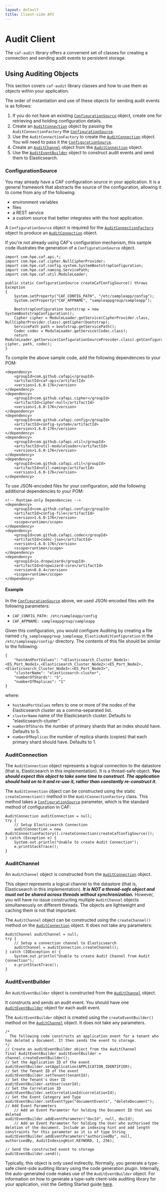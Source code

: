 ```yaml
---
layout: default
title: Client-side API
---
```


# Audit Client

The `caf-audit` library offers a convenient set of classes for creating a connection and sending audit events to persistent storage.

## Using Auditing Objects

This section covers `caf-audit` library classes and how to use them as objects within your application.

The order of instantiation and use of these objects for sending audit events is as follows:

1. If you do not have an existing [`ConfigurationSource`](#ConfigurationSource) object, create one for retrieving and holding configuration details.
2. Create an [`AuditConnection`](#AuditConnection) object by passing the `AuditConnectionFactory` the [`ConfigurationSource`](#ConfigurationSource).
3. Use the `AuditConnectionFactory` to create the [`AuditConnection`](#AuditConnection) object. You will need to pass it the [`ConfigurationSource`](#ConfigurationSource).
3. Create an [`AuditChannel`](#AuditChannel) object from the [`AuditConnection`](#AuditConnection) object.
4. Use the [`AuditEventBuilder`](#AuditEventBuilder) object to construct audit events and send them to Elasticsearch.

### ConfigurationSource

[comment]: <> (The caf-audit Getting-Started.md documentation content contains duplication of the ConfigurationSource section. It is important that any changes here must also be included within the Getting-Started.md content.)

You may already have a CAF configuration source in your application. It is a general framework that abstracts the source of the configuration, allowing it to come from any of the following:

- environment variables
- files
- a REST service
- a custom source that better integrates with the host application.

A `ConfigurationSource` object is required for the [`AuditConnectionFactory`](#AuditConnectionFactory) object to produce an [`AuditConnection`](#AuditConnection) object.

If you're not already using CAF's configuration mechanism, this sample code illustrates the generation of a `ConfigurationSource` object.

	import com.hpe.caf.api.*;
	import com.hpe.caf.cipher.NullCipherProvider;
	import com.hpe.caf.config.system.SystemBootstrapConfiguration;
	import com.hpe.caf.naming.ServicePath;
	import com.hpe.caf.util.ModuleLoader;
	
	public static ConfigurationSource createCafConfigSource() throws Exception
	{
	    System.setProperty("CAF_CONFIG_PATH", "/etc/sampleapp/config");
	    System.setProperty("CAF_APPNAME", "sampleappgroup/sampleapp");
	
	    BootstrapConfiguration bootstrap = new SystemBootstrapConfiguration();
	    Cipher cipher = ModuleLoader.getService(CipherProvider.class, NullCipherProvider.class).getCipher(bootstrap);
	    ServicePath path = bootstrap.getServicePath();
	    Codec codec = ModuleLoader.getService(Codec.class);
	    return ModuleLoader.getService(ConfigurationSourceProvider.class).getConfigurationSource(bootstrap, cipher, path, codec);
	}

To compile the above sample code, add the following dependencies to your POM:

	<dependency>
	    <groupId>com.github.cafapi</groupId>
	    <artifactId>caf-api</artifactId>
	    <version>1.6.0-176</version>
	</dependency>
	<dependency>
	    <groupId>com.github.cafapi.cipher</groupId>
	    <artifactId>cipher-null</artifactId>
	    <version>1.6.0-176</version>
	</dependency>
	<dependency>
	    <groupId>com.github.cafapi.config</groupId>
	    <artifactId>config-system</artifactId>
	    <version>1.6.0-176</version>
	</dependency>
	<dependency>
	    <groupId>com.github.cafapi.util</groupId>
	    <artifactId>util-moduleloader</artifactId>
	    <version>1.6.0-176</version>
	</dependency>
	<dependency>
	    <groupId>com.github.cafapi.util</groupId>
	    <artifactId>util-naming</artifactId>
	    <version>1.6.0-176</version>
	</dependency>

To use JSON-encoded files for your configuration, add the following additional dependencies to your POM:

	<!-- Runtime-only Dependencies -->
	<dependency>
	    <groupId>com.github.cafapi.config</groupId>
	    <artifactId>config-file</artifactId>
	    <version>1.6.0-176</version>
	    <scope>runtime</scope>
	</dependency>
	<dependency>
	    <groupId>com.github.cafapi.codec</groupId>
	    <artifactId>codec-json</artifactId>
	    <version>1.6.0-176</version>
	    <scope>runtime</scope>
	</dependency>
	<dependency>
	    <groupId>io.dropwizard</groupId>
	    <artifactId>dropwizard-core</artifactId>
	    <version>0.8.4</version>
	    <scope>runtime</scope>
	</dependency>

#### Example

In the [`ConfigurationSource`](#ConfigurationSource) above, we used JSON-encoded files with the following parameters:

- `CAF_CONFIG_PATH: /etc/sampleapp/config`
- `CAF_APPNAME: sampleappgroup/sampleapp`

Given this configuration, you would configure Auditing by creating a file named `cfg_sampleappgroup_sampleapp_ElasticAuditConfiguration` in the `/etc/sampleapp/config/` directory. The contents of this file should be similar to the following:

	{
	    "hostAndPortValues": "<Elasticsearch_Cluster_Node1>:<ES_Port_Node1>,<Elasticsearch_Cluster_Node2>:<ES_Port_Node2>,<Elasticsearch_Cluster_Node3>:<ES_Port_Node3>",
	    "clusterName": "elasticsearch-cluster",
	    "numberOfShards": "5",
	    "numberOfReplicas": "1"
	}

where:

- `hostAndPortValues` refers to one or more of the nodes of the Elasticsearch cluster as a comma-separated list.
- `clusterName` name of the Elasticsearch cluster. Defaults to "elasticsearch-cluster".
- `numberOfShards` the number of primary shards that an index should have. Defaults to 5.
- `numberOfReplicas` the number of replica shards (copies) that each primary shard should have. Defaults to 1.

### AuditConnection

The `AuditConnection` object represents a logical connection to the datastore (that is, Elasticsearch in this implementation). It is a thread-safe object. ***You should expect this object to take some time to construct. The application should hold on to it and re-use it, rather than constantly re-construct it.***

The `AuditConnection` object can be constructed using the static `createConnection()` method in the `AuditConnectionFactory` class. This method takes a [`ConfigurationSource`](#ConfigurationSource) parameter, which is the standard method of configuration in CAF:

	AuditConnection auditConnection = null;
    try {
        // Setup Elasticsearch Connection
        auditConnection = new AuditConnectionFactory().createConnection(createCafConfigSource());
    } catch (Exception e) {
        System.out.println("Unable to create Audit Connection");
        e.printStackTrace();
    }

### AuditChannel

An `AuditChannel` object is constructed from the [`AuditConnection`](#AuditConnection) object.

This object represents a logical channel to the datastore (that is, Elasticsearch in this implementation). ***It is NOT a thread-safe object and must not be shared across threads without synchronization.*** However, you will have no issue constructing multiple `AuditChannel` objects simultaneously on different threads. The objects are lightweight and caching them is not that important.

The `AuditChannel` object can be constructed using the `createChannel()` method on the [`AuditConnection`](#AuditConnection) object. It does not take any parameters:

	AuditChannel auditChannel = null;
	try {
	    // Setup a connection channel to Elasticsearch
	    auditChannel = auditConnection.createChannel();
	} catch (IOException e) {
	    System.out.println("Unable to create Audit Channel from Audit Connection");
	    e.printStackTrace();
	}

### AuditEventBuilder

An `AuditEventBuilder` object is constructed from the [`AuditChannel`](#AuditChannel) object.

It constructs and sends an audit event. You should have one [`AuditEventBuilder`](#AuditEventBuilder) object for each audit event.

The `AuditEventBuilder` object is created using the `createEventBuilder()` method on the [`AuditChannel`](#AuditChannel) object. It does not take any parameters.
	
	/*
	  The following code constructs an application event for a tenant who has deleted a document. It then sends the event to storage.
	*/
	// Create an auditEventBuilder object from the AuditChannel
	final AuditEventBuilder auditEventBuilder = channel.createEventBuilder();
	// Set the Application ID of the event
	auditEventBuilder.setApplication(APPLICATION_IDENTIFIER);
	// Set the Tenant ID of the event
	auditEventBuilder.setTenant(tenantId);
	// Set the Tenant's User ID
	auditEventBuilder.setUser(userId);
	// Set the Correlation ID
	auditEventBuilder.setCorrelationId(correlationId);
	// Set the Event Category and Type
	auditEventBuilder.setEventType("documentEvents", "deleteDocument");
	// Add Event Parameters
		// Add an Event Parameter for holding the Document ID that was deleted
	auditEventBuilder.addEventParameter("docId", null, docId);
		// Add an Event Parameter for holding the User who authorised the deletion of the document. Include an indexing hint and add length constraints for this parameter as it is of type String
	auditEventBuilder.addEventParameter("authorisedBy", null, authorisedBy, AuditIndexingHint.KEYWORD, 1, 256);
	
	// Send the constructed event to storage
	auditEventBuilder.send();

Typically, this object is only used indirectly. Normally, you generate a type-safe client-side auditing library using the code generation plugin. Internally, the auto-generated code makes use of the `AuditEventBuilder` object. For information on how to generate a type-safe client-side auditing library for your application, visit the Getting Started guide [here](Getting-Started).
